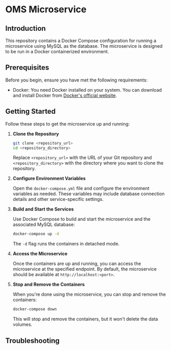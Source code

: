 

# OMS Microservice 

## Introduction

This repository contains a Docker Compose configuration for running a microservice using MySQL as the database. The microservice is designed to be run in a Docker containerized environment.

## Prerequisites

Before you begin, ensure you have met the following requirements:

- Docker: You need Docker installed on your system. You can download and install Docker from [Docker's official website](https://docs.docker.com/get-docker/).

## Getting Started

Follow these steps to get the microservice up and running:

1. **Clone the Repository**

   ```bash
   git clone <repository_url>
   cd <repository_directory>
   ```

   Replace `<repository_url>` with the URL of your Git repository and `<repository_directory>` with the directory where you want to clone the repository.

2. **Configure Environment Variables**

   Open the `docker-compose.yml` file and configure the environment variables as needed. These variables may include database connection details and other service-specific settings.

3. **Build and Start the Services**

   Use Docker Compose to build and start the microservice and the associated MySQL database:

   ```bash
   docker-compose up -d
   ```

   The `-d` flag runs the containers in detached mode.

4. **Access the Microservice**

   Once the containers are up and running, you can access the microservice at the specified endpoint. By default, the microservice should be available at `http://localhost:<port>`.

5. **Stop and Remove the Containers**

   When you're done using the microservice, you can stop and remove the containers:

   ```bash
   docker-compose down
   ```

   This will stop and remove the containers, but it won't delete the data volumes.


## Troubleshooting
